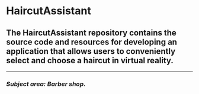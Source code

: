 # HaircutAssistant
## The HaircutAssistant repository contains the source code and resources for developing an application that allows users to conveniently select and choose a haircut in virtual reality.
_____
### ***Subject area:*** *Barber shop.*
<igm scr="https://usercontent.one/wp/www.queenstownbarbers.com/wp-content/uploads/2018/01/about-us-image.jpg">
